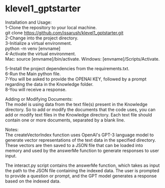 # klevel1_gptstarter
Installation and Usage:  
1-Clone the repository to your local machine.  
git clone https://github.com/issarush/klevel1_gptstarter.git   
2-Change into the project directory.  
3-Initialize a virtual environment.  
python -m venv [envname]   
4-Activate the virtual environment.   
Mac: source [envname]/bin/activate. 
Windows: [envname]/Scripts/Activate. 
  
5-Install the project dependencies from the requirements.txt.  
6-Run the Main python file.  
7-You will be asked to provide the OPENAI KEY, followed by a prompt regarding the data in the Knowledge folder.  
8-You will receive a response.  

Adding or Modifying Documents:  
The model is using data from the text file(s) present in the Knowledge directory. So to add or modify the documents that the code uses, you can add or modify text files in the Knowledge directory. Each text file should contain one or more documents, separated by a blank line.  

Notes:  
The createVectorIndex function uses OpenAI's GPT-3 language model to generate vector representations of the text data in the specified directory. These vectors are then saved to a JSON file that can be loaded into memory and used by the answerMe function to generate responses to user input.

The interact.py script contains the answerMe function, which takes as input the path to the JSON file containing the indexed data. The user is prompted to provide a question or prompt, and the GPT model generates a response based on the indexed data.
